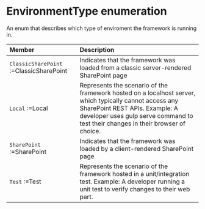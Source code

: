# EnvironmentType enumeration
An enum that describes which type of enviroment the framework is running in.

| Member	   | Description|
|:-------------|:-------|
|`ClassicSharePoint` :=ClassicSharePoint      | Indicates that the framework was loaded from a classic server-rendered SharePoint page |
|`Local` :=Local      | Represents the scenario of the framework hosted on a localhost server, which typically cannot access any SharePoint REST APIs. Example: A developer uses gulp serve command to test their changes in their browser of choice. |
|`SharePoint` :=SharePoint      | Indicates that the framework was loaded by a client-rendered SharePoint page |
|`Test` :=Test      | Represents the scenario of the framework hosted in a unit/integration test. Example: A developer running a unit test to verify changes to their web part. |
